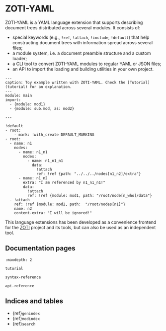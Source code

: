 # ZOTI-YAML

ZOTI-YAML is a YAML language extension that supports describing
document trees distributed across several modules. It consists of:

- special keywords (e.g., `!ref`, `!attach`, `!include`, `!default`)
  that help constructing document trees with information spread across
  several files;
- a module system, i.e. a document preamble structure and a custom
  loader;
- a CLI tool to convert ZOTI-YAML modules to regular YAML or JSON
  files;
- an API to import the loading and building utilities in your own
  project.

```{code-block} yaml
---
caption: Toy example written with ZOTI-YAML. Check the [Tutorial](tutorial) for an explanation.
---	
module: main
import:
  - {module: mod1}
  - {module: sub.mod, as: mod2}

---

!default
- root:
    - mark: !with_create DEFAULT_MARKING
- root:
  - name: n1
    nodes:
      - name: n1_n1
        nodes:
          - name: n1_n1_n1
            data:
              !attach
              ref: !ref {path: "../../../nodes[n1_n2]/extra"}
      - name: n1_n2
        extra: "I am referenced by n1_n1_n1!"
        data:
          !attach
          ref: !ref {module: mod1, path: "/root/node[n_who]/data"}
  - !attach
    ref: !ref {module: mod2, path:  "/root/nodes[n1]"}
    name: n2
    content-extra: "I will be ignored!"
```

This language extensions has been developed as a convenience frontend
for the [ZOTI](TODO) project and its tools, but can also be used as an
independent tool.


## Documentation pages

```{toctree}
:maxdepth: 2

tutorial

syntax-reference

api-reference
```

## Indices and tables

- {ref}`genindex`
- {ref}`modindex`
- {ref}`search`
